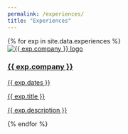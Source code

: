 ```yaml
---
permalink: /experiences/
title: "Experiences"
---
```


<div class="experience-grid">
{% for exp in site.data.experiences %}
  <a href="{{ exp.link | relative_url }}" class="experience-card">
    <div class="logo-wrap">
      <img src="{{ exp.logo | relative_url }}" alt="{{ exp.company }} logo" loading="lazy" />
    </div>
    <div class="experience-content">
      <div class="experience-header">
        <h3 class="company">{{ exp.company }}</h3>
        <span class="dates">{{ exp.dates }}</span>
      </div>
      <p class="title">{{ exp.title }}</p>
      <p class="description">{{ exp.description }}</p>
    </div>
  </a>
{% endfor %}
</div>
